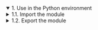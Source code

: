 <details open>
<summary>1. Use in the Python environment</summary>
<details>
<summary>1.1. Import the module</summary>
content1
</details>
<details>
<summary>1.2. Export the module</summary>
content2
</details>
</details>

